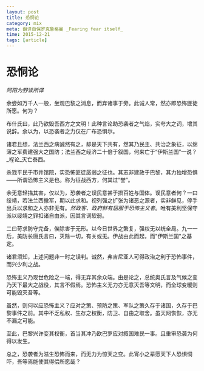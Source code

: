 ```yaml
---
layout: post
title: 恐恫论
category: mix
meta: 翻译自保罗克鲁格曼 _Fearing fear itself_
time: 2015-12-21
tags: [article]
---
```


# 恐恫论

_阿阳为野读所译_

余尝如万千人一般，坐观巴黎之消息，而弃诸事于旁。此诚人常，然亦即恐怖匪徒所愿。何为？ 

布什氏曰，此乃欲毁吾西方之文明！此种言论助恐袭者之气焰，实夸大之词，增其说辞。余以为，以恐袭者之力仅在广布恐惧尔。

诸君且想，法兰西之病诚然有之，却是天下共有，然其乃民主、共治之象征，以绵薄之军费建强大之国防；法兰西之经济二十倍于叙国，何来亡于“伊斯兰国”一说？_裎论_灭亡泰西。

杀戮平民于市井馆院，实恐怖匪徒孱弱之征也。其志非建政于巴黎，其力独增恐惧——所谓恐怖主义是也。称为征战西方，何其过“誉”。

余无意轻描其害，仅以为，恐袭者之误民意甚于损百姓与国体。误民意者何？一曰绥靖，若法兰西撤军，期以此求和。视列强之扩张为诸恶之源者，实非鲜见，停手出兵以求和之人亦非无有。_然政客、政府鲜有屈服于恐怖主义者_。唯有美利坚保守派以绥靖之罪扣诸自由派，因其言词软弱。

二曰苛求防守完备，俟除害于无形。以今日世界之繁复，强权无以统全局。九一一后，美防长唐氏言曰，灭除一切，有关或无。伊战由此而起，而"伊斯兰国"之基定。

诸君须知，上述问题非一时之误判。诚然，弗吉尼亚人可得政治之利于恐怖事件，而兴少利之战。

恐怖主义乃现世危险之一端，得无弃其余众端。由是论之，总统奥氏言及气候之变乃天下最大之战役，其言不假焉。恐怖主义无力亦无意灭吾等文明，而全球变暖则可能毁灭吾等。

虽然，则何以应恐怖主义？应对之策、预防之策、军队之策久存于诸国，久存于巴黎事件之前。其中不乏私权、生存之权衡，防卫、自由之取舍。虽天网恢恢，亦无不漏之可能。

至此，巴黎兴许变其权衡，首当其冲乃欧巴罗应对叙国难民一事。且重审恐袭为何得以发生。

总之，恐袭者为滋生恐怖而来，而无力为惊天之变。此宵小之辈愿天下人恐惧恫吓，吾等焉能使其得偿所愿哉？